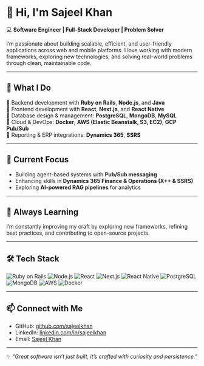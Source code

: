 # 👋 Hi, I'm Sajeel Khan  

💻 **Software Engineer | Full-Stack Developer | Problem Solver**  

I’m passionate about building scalable, efficient, and user-friendly applications across web and mobile platforms. I love working with modern frameworks, exploring new technologies, and solving real-world problems through clean, maintainable code.  

---

## 🚀 What I Do  
 🔹 Backend development with **Ruby on Rails**, **Node.js**, and **Java**  
 🔹 Frontend development with **React**, **Next.js**, and **React Native**  
 🔹 Database design & management: **PostgreSQL**, **MongoDB**, **MySQL**  
 🔹 Cloud & DevOps: **Docker**, **AWS (Elastic Beanstalk, S3, EC2)**, **GCP Pub/Sub**  
 🔹 Reporting & ERP integrations: **Dynamics 365**, **SSRS**  

---

## 📌 Current Focus  
- Building agent-based systems with **Pub/Sub messaging**  
- Enhancing skills in **Dynamics 365 Finance & Operations (X++ & SSRS)**  
- Exploring **AI-powered RAG pipelines** for analytics  

---

## 🌱 Always Learning  
I’m constantly improving my craft by exploring new frameworks, refining best practices, and contributing to open-source projects.  

---

## 🛠️ Tech Stack  

![Ruby on Rails](https://img.shields.io/badge/Ruby_on_Rails-CC0000?style=for-the-badge&logo=rubyonrails&logoColor=white)
![Node.js](https://img.shields.io/badge/Node.js-339933?style=for-the-badge&logo=node.js&logoColor=white)
![React](https://img.shields.io/badge/React-20232a?style=for-the-badge&logo=react&logoColor=61dafb)
![Next.js](https://img.shields.io/badge/Next.js-000000?style=for-the-badge&logo=nextdotjs&logoColor=white)
![React Native](https://img.shields.io/badge/React_Native-61DAFB?style=for-the-badge&logo=react&logoColor=black)
![PostgreSQL](https://img.shields.io/badge/PostgreSQL-316192?style=for-the-badge&logo=postgresql&logoColor=white)
![MongoDB](https://img.shields.io/badge/MongoDB-4EA94B?style=for-the-badge&logo=mongodb&logoColor=white)
![AWS](https://img.shields.io/badge/AWS-232F3E?style=for-the-badge&logo=amazonaws&logoColor=white)
![Docker](https://img.shields.io/badge/Docker-2496ED?style=for-the-badge&logo=docker&logoColor=white)

---

## 📫 Connect with Me  

- GitHub: [github.com/sajeelkhan](https://github.com/sajeelkhan)  
- LinkedIn: [linkedin.com/in/sajeelkhan](www.linkedin.com/in/sajeel-khan-433717246) <!-- Replace with your real link -->  
- Email: [Sajeel Khan](sajeel.khan01@gmail.com)<!-- Add your professional email here -->  

---

✨ *“Great software isn’t just built, it’s crafted with curiosity and persistence.”*  
